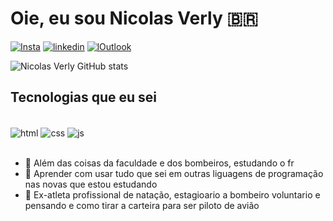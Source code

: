 # Oie, eu sou Nicolas Verly 🇧🇷 


[![Insta](https://img.shields.io/badge/Instagram-E4405F?style=for-the-badge&logo=instagram&logoColor=white)](https://www.instagram.com/nicolasverlynv/)
[![linkedin](https://img.shields.io/badge/LinkedIn-0077B5?style=for-the-badge&logo=linkedin&logoColor=white)](https://www.linkedin.com/in/nicolasverly/)
[![lOutlook](https://img.shields.io/badge/Microsoft_Outlook-0078D4?style=for-the-badge&logo=microsoft-outlook&logoColor=white)](mailto:verly1@outlook.com.br)

![Nicolas Verly GitHub stats](https://github-readme-stats.vercel.app/api?username=nicolasverly&show_icons=true&theme=dark)

## Tecnologias que eu sei

<div style="display: inline_block"> <br/>
<img align="center" alt="html" src="https://img.shields.io/badge/HTML5-E34F26?style=for-the-badge&logo=html5&logoColor=white"/>
<img align="center" alt="css" src="https://img.shields.io/badge/CSS3-1572B6?style=for-the-badge&logo=css3&logoColor=white"/>
<img align="center" alt="js" src="https://img.shields.io/badge/JavaScript-F7DF1E?style=for-the-badge&logo=javascript&logoColor=black"/>



</div><br/>

- 🌱 Além das coisas da faculdade e dos bombeiros, estudando o fr 
- 🤔 Aprender com usar tudo que sei em outras liguagens de programação nas novas que estou estudando 
- 💬 Ex-atleta profissional de natação, estagioario a bombeiro voluntario e pensando e como tirar a carteira para ser piloto de avião
